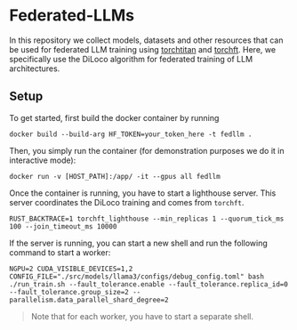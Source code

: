 # Federated-LLMs

In this repository we collect models, datasets and other resources that can be used for federated LLM training using [torchtitan](https://github.com/pytorch/torchtitan/tree/main) and [torchft](https://github.com/pytorch/torchft). Here, we specifically use the DiLoco algorithm for federated training of LLM architectures.

## Setup
To get started, first build the docker container by running

```
docker build --build-arg HF_TOKEN=your_token_here -t fedllm . 
```

Then, you simply run the container (for demonstration purposes we do it in interactive mode):

```
docker run -v [HOST_PATH]:/app/ -it --gpus all fedllm 
```

Once the container is running, you have to start a lighthouse server. This server coordinates the DiLoco training and comes from `torchft`.

```
RUST_BACKTRACE=1 torchft_lighthouse --min_replicas 1 --quorum_tick_ms 100 --join_timeout_ms 10000
```

If the server is running, you can start a new shell and run the following command to start a worker:

```
NGPU=2 CUDA_VISIBLE_DEVICES=1,2 CONFIG_FILE="./src/models/llama3/configs/debug_config.toml" bash ./run_train.sh --fault_tolerance.enable --fault_tolerance.replica_id=0 --fault_tolerance.group_size=2 --parallelism.data_parallel_shard_degree=2
```

> Note that for each worker, you have to start a separate shell.